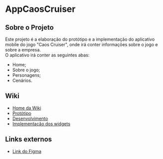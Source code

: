 # AppCaosCruiser
## Sobre o Projeto
Este projeto é a elaboração do protótipo e a implementação do aplicativo mobile do jogo "Caos Cruiser", onde irá conter informações sobre o jogo e sobre a empresa. <br>
O aplicativo irá conter as seguintes abas:
  - Home;
  - Sobre o jogo;
  - Personagens;
  - Cenários.

## Wiki
 - <a href="https://github.com/YosagiGames/AppCaosCruiser/wiki"> Home da Wiki </a>
 - <a href="https://github.com/YosagiGames/AppCaosCruiser/wiki/Prot%C3%B3tipo"> Protótipo </a>
 - <a href="https://github.com/YosagiGames/AppCaosCruiser/wiki/Desenvolvimento"> Desenvolvimento </a>
 - <a href="https://github.com/YosagiGames/AppCaosCruiser/wiki/Widgets"> Implementação dos widgets </a>

## Links externos
  - <a href="https://www.figma.com/design/ijJD3BGB6cjX9yy0TPGd63/Caos-Cruiser-App?node-id=0-1&t=E48Jm21ChwONgqTl-1"> Link do Figma </a>

